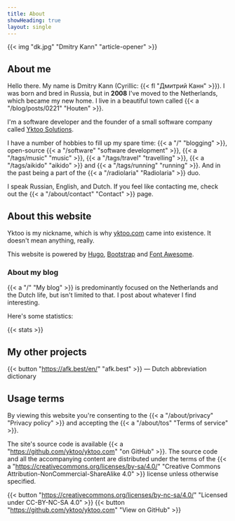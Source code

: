```yaml
---
title: About
showHeading: true
layout: single
---
```


{{< img "dk.jpg" "Dmitry Kann" "article-opener" >}}

## About me

Hello there. My name is Dmitry Kann (Cyrillic: {{< fl "Дмитрий Канн" >}}). I was born and bred in Russia, but in **2008** I've moved to the Netherlands, which became my new home. I live in a beautiful town called {{< a "/blog/posts/0221" "Houten" >}}.

I'm a software developer and the founder of a small software company called [Yktoo Solutions](https://yktoo.solutions).

I have a number of hobbies to fill up my spare time: {{< a "/" "blogging" >}}, open-source {{< a "/software" "software development" >}}, {{< a "/tags/music" "music" >}}, {{< a "/tags/travel" "travelling" >}}, {{< a "/tags/aikido" "aikido" >}} and {{< a "/tags/running" "running" >}}. And in the past being a part of the {{< a "/radiolaria" "Radiolaria" >}} duo.

I speak Russian, English, and Dutch. If you feel like contacting me, check out the {{< a "/about/contact" "Contact" >}} page.

## About this website

Yktoo is my nickname, which is why <u>yktoo.com</u> came into existence. It doesn't mean anything, really.

This website is powered by [Hugo](https://gohugo.io/), [Bootstrap](http://getbootstrap.com/) and [Font Awesome](https://fontawesome.com/).

### About my blog

{{< a "/" "My blog" >}} is predominantly focused on the Netherlands and the Dutch life, but isn't limited to that. I post about whatever I find interesting.

Here's some statistics:

{{< stats >}}

## My other projects

{{< button "https://afk.best/en/" "afk.best" >}} — Dutch abbreviation dictionary

## Usage terms

By viewing this website you're consenting to the {{< a "/about/privacy" "Privacy policy" >}} and accepting the {{< a "/about/tos" "Terms of service" >}}.

The site's source code is available {{< a "https://github.com/yktoo/yktoo.com" "on GitHub" >}}. The source code and all the accompanying content are distributed under the terms of the {{< a "https://creativecommons.org/licenses/by-sa/4.0/" "Creative Commons Attribution-NonCommercial-ShareAlike 4.0" >}} license unless otherwise specified.

{{< button "https://creativecommons.org/licenses/by-nc-sa/4.0/" "<i class='fab fa-creative-commons'></i><i class='fab fa-creative-commons-by'></i><i class='fab fa-creative-commons-nc'></i><i class='fab fa-creative-commons-sa bycon'></i>Licensed under CC-BY-NC-SA 4.0" >}}
{{< button "https://github.com/yktoo/yktoo.com" "<i class='fab fa-github bycon'></i>View on GitHub" >}}
